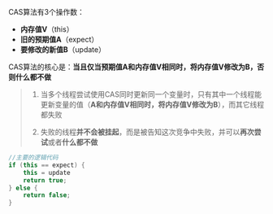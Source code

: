 CAS算法有3个操作数：

- **内存值V**（this）
- **旧的预期值A**（expect）
- **要修改的新值B**（update）



CAS算法的核心是：**当且仅当预期值A和内存值V相同时，将内存值V修改为B，否则什么都不做**

> 1. 当多个线程尝试使用CAS同时更新同一个变量时，只有其中一个线程能更新变量的值（**A和内存值V相同时，将内存值V修改为B**），而其它线程都失败
>
> 2. 失败的线程**并不会被挂起**，而是被告知这次竞争中失败，并可以**再次尝试**或者**什么都不做**

````java
//主要的逻辑代码
if (this == expect) {
	this = update
 	return true;
} else {
	return false;
}
````



